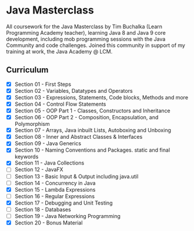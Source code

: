 # Java Masterclass
All coursework for the Java Masterclass by Tim Buchalka (Learn Programming Academy teacher), learning Java 8 and Java 9 core development, including mob programming sessions with the Java Community and code challenges. Joined this community in support of my training at work, the Java Academy @ LCM.

## Curriculum

- [x] Section 01 - First Steps
- [x] Section 02 - Variables, Datatypes and Operators
- [x] Section 03 - Expressions, Statements, Code blocks, Methods and more
- [x] Section 04 - Control Flow Statements
- [x] Section 05 - OOP Part 1 - Classes, Constructors and Inheritance
- [x] Section 06 - OOP Part 2 - Composition, Encapsulation, and Polymorphism
- [x] Section 07 - Arrays, Java inbuilt Lists, Autoboxing and Unboxing
- [x] Section 08 - Inner and Abstract Classes & Interfaces
- [x] Section 09 - Java Generics
- [x] Section 10 - Naming Conventions and Packages. static and final keywords
- [x] Section 11 - Java Collections
- [ ] Section 12 - JavaFX
- [ ] Section 13 - Basic Input & Output including java.util
- [ ] Section 14 - Concurrency in Java
- [x] Section 15 - Lambda Expressions
- [ ] Section 16 - Regular Expressions
- [x] Section 17 - Debugging and Unit Testing
- [ ] Section 18 - Databases
- [ ] Section 19 - Java Networking Programming
- [x] Section 20 - Bonus Material
